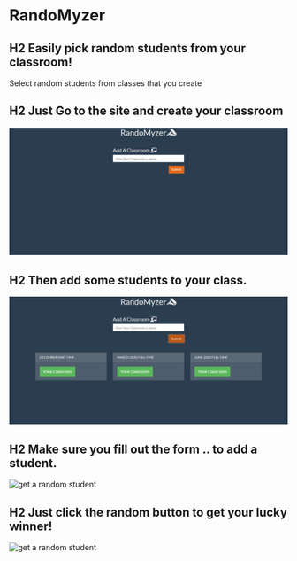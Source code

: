 # RandoMyzer
## H2 Easily pick random students from your classroom!
Select random students from classes that you create
## H2 Just Go to the site and create your classroom
![create classrooms](./images/homescreen.png "Create Classrooms")
## H2 Then add some students to your class.
![create classrooms](./images/classrooms.png "Create Classrooms")
## H2 Make sure you fill out the form .. to add a student.
![get a random student](https://media.giphy.com/media/W6WItj5JmjyT1uXu7H/giphy.gif "Create Classrooms")
## H2 Just click the random button to get your lucky winner!
![get a random student](https://media.giphy.com/media/VIEmbKFN76mHv45oE1/giphy.gif "Create Classrooms")
